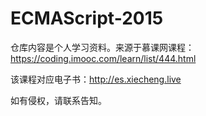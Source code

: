 # ECMAScript-2015

仓库内容是个人学习资料。来源于慕课网课程：https://coding.imooc.com/learn/list/444.html

该课程对应电子书：http://es.xiecheng.live

如有侵权，请联系告知。

